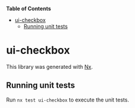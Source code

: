 <!-- START doctoc generated TOC please keep comment here to allow auto update -->
<!-- DON'T EDIT THIS SECTION, INSTEAD RE-RUN doctoc TO UPDATE -->
**Table of Contents**

- [ui-checkbox](#ui-checkbox)
  - [Running unit tests](#running-unit-tests)

<!-- END doctoc generated TOC please keep comment here to allow auto update -->

# ui-checkbox

This library was generated with [Nx](https://nx.dev).


## Running unit tests

Run `nx test ui-checkbox` to execute the unit tests.

